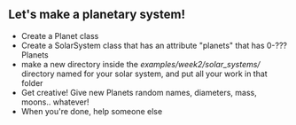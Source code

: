 Let's make a planetary system! 
------------------------------

+ Create a Planet class
+ Create a SolarSystem class that has an attribute "planets" that has 0-??? Planets
+ make a new directory inside the *examples/week2/solar_systems/* directory named for your solar system, and put all your work in that folder
+ Get creative! Give new Planets random names, diameters, mass, moons.. whatever!
+ When you're done, help someone else